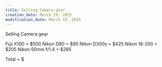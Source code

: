 ```yaml
---
title: Selling Camera gear
creation_date: March 19, 2015
modification_date: March 19, 2015
---
```



Selling Camera gear

Fuji X100 = $500
Nikon D80 = $95
Nikon D300s = $425
Nikon 18-200 = $205
Nikon 50mm f/1.4 = $285

Total = $
